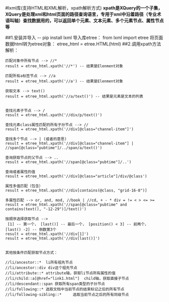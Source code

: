 #lxml库(支持HTML和XML解析，xpath解析方式)
**xpath是XQuery的一个子集，XQuery是处理xml和html页面的路径查询语言，专用于xml中沿着路径（专业术语叫轴）查找数据用的，可以返回单个元素、文本元素、多个元素节点、属性节点等**

##1.安装并导入 -- pip install lxml
	导入库etree：
	from lxml import etree 
	将页面数据html转为etree对象：
	etree_html = etree.HTML(html)
##2.调用xpath方法解析：

	匹配对象中所有节点 --> //* 
	result = etree_html.xpath('//*') -- 结果是Elenment对象
	
	匹配所有a标签节点 --> //a
	result = etree_html.xpath('//a') -- 结果是Elenment对象
	
	获取文本 --> text()
	result = etree_html.xpath('//a/text()') -- 结果是元素是文本的列表
	
	
	查找元素子节点 --> /
	result = etree_html.xpath('//div/p/text()')
	
	查找元素class属性匹配的所有子孙节点 --> //
	result = etree_html.xpath('//div[@class="channel-item"]')
	
	查找多个节点 --> | (或者的意思)
	result = etree_html.xpath('//div[@class="channel-item"] | //span[@class="pubtime"]/../span/a/text()')
	
	查询获取节点的父节点 --> ..
	result = etree_html.xpath('//span[@class="pubtime"]/..')
	
	查询或者属性的值 
	result = etree_html.xpath('//div[@class="article"]/div/@class')
	
	属性多值匹配（包含）
	result = etree_html.xpath('//div[contains(@class, "grid-16-8")]
	
	多属性匹配 --> or, and, mod, //book | //cd, + - * div = != < > <= >=
	result = etree_html.xpath('//span[@class="pubtime" and contains(text(), "-12-29")]/text()')
	
	按顺序选择获取节点 -->
	 [1] -- 第一个， [last()] -- 最后一个， [position() < 3] -- 前两个， [last() -2] -- 倒数第3个 
	result = etree_html.xpath('//div[1]')
	result = etree_html.xpath('//div[last()]')
	
	
	其他按条件匹配获取节点方式：
	
	//li/ancestor::*  li所有祖先节点
	//li/ancestor::div div这个祖先节点
	//li/attribute::* attribute轴，获取li节点所有属性的值
	//li/child::a[@href="link1.html"]  child轴，获取直接子节点
	//li/descendant::span 获取所有span类型的子孙节点	
	//li/following::* 选取文档中当前节点的结束标记之后的所有节点
	//li/following-sibling::*     选取当前节点之后的所有同级节点
